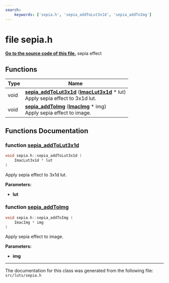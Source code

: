 ```yaml
---
search:
    keywords: ['sepia.h', 'sepia_addToLut3x1d', 'sepia_addToImg']
---
```


# file sepia.h

**[Go to the source code of this file.](sepia_8h_source.md)**
sepia effect 
## Functions

|Type|Name|
|-----|-----|
|void|[**sepia\_addToLut3x1d**](sepia_8h.md#1aaf955199b9c170bb5ac67fe9156830c0) (**[ImacLut3x1d](struct_imac_lut3x1d.md)** \* lut) <br>Apply sepia effect to 3x1d lut. |
|void|[**sepia\_addToImg**](sepia_8h.md#1a45758daaf760581c207a29a22a7270ce) (**[ImacImg](struct_imac_img.md)** \* img) <br>Apply sepia effect to image. |


## Functions Documentation

### function <a id="1aaf955199b9c170bb5ac67fe9156830c0" href="#1aaf955199b9c170bb5ac67fe9156830c0">sepia\_addToLut3x1d</a>

```cpp
void sepia.h::sepia_addToLut3x1d (
    ImacLut3x1d * lut
)
```

Apply sepia effect to 3x1d lut. 



**Parameters:**


* **lut** 



### function <a id="1a45758daaf760581c207a29a22a7270ce" href="#1a45758daaf760581c207a29a22a7270ce">sepia\_addToImg</a>

```cpp
void sepia.h::sepia_addToImg (
    ImacImg * img
)
```

Apply sepia effect to image. 



**Parameters:**


* **img** 





----------------------------------------
The documentation for this class was generated from the following file: `src/luts/sepia.h`
